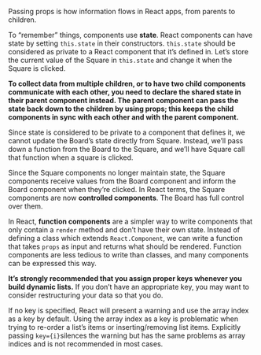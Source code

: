 Passing props is how information flows in React apps, from parents to children.

To “remember” things, components use **state**. React components can have state by setting `this.state` in their constructors. `this.state` should be considered as private to a React component that it’s defined in. Let’s store the current value of the Square in `this.state` and change it when the Square is clicked.

**To collect data from multiple children, or to have two child components communicate with each other, you need to declare the shared state in their parent component instead. The parent component can pass the state back down to the children by using props; this keeps the child components in sync with each other and with the parent component.**

Since state is considered to be private to a component that defines it, we cannot update the Board’s state directly from Square. Instead, we’ll pass down a function from the Board to the Square, and we’ll have Square call that function when a square is clicked.

Since the Square components no longer maintain state, the Square components receive values from the Board component and inform the Board component when they’re clicked. In React terms, the Square components are now  **controlled components**. The Board has full control over them.

In React, **function components** are a simpler way to write components that only contain a `render` method and don’t have their own state. Instead of defining a class which extends `React.Component`, we can write a function that takes `props` as input and returns what should be rendered. Function components are less tedious to write than classes, and many components can be expressed this way.

**It’s strongly recommended that you assign proper keys whenever you build dynamic lists.** If you don’t have an appropriate key, you may want to consider restructuring your data so that you do.

If no key is specified, React will present a warning and use the array index as a key by default. Using the array index as a key is problematic when trying to re-order a list’s items or inserting/removing list items. Explicitly passing `key={i}`silences the warning but has the same problems as array indices and is not recommended in most cases.
